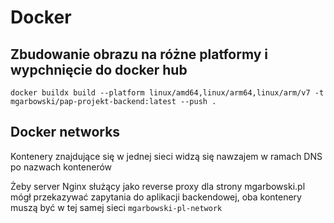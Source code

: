 # Docker

## Zbudowanie obrazu na różne platformy i wypchnięcie do docker hub
```shell
docker buildx build --platform linux/amd64,linux/arm64,linux/arm/v7 -t mgarbowski/pap-projekt-backend:latest --push .
```

## Docker networks
Kontenery znajdujące się w jednej sieci widzą się nawzajem w ramach DNS po nazwach kontenerów

Żeby server Nginx służący jako reverse proxy dla strony mgarbowski.pl mógł przekazywać zapytania do aplikacji backendowej,
oba kontenery muszą być w tej samej sieci `mgarbowski-pl-network`
